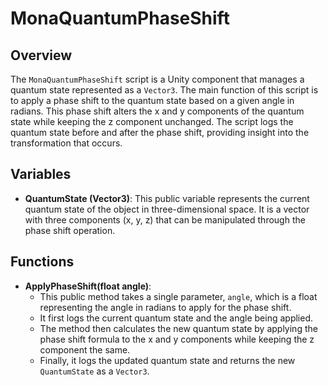 # MonaQuantumPhaseShift

## Overview
The `MonaQuantumPhaseShift` script is a Unity component that manages a quantum state represented as a `Vector3`. The main function of this script is to apply a phase shift to the quantum state based on a given angle in radians. This phase shift alters the x and y components of the quantum state while keeping the z component unchanged. The script logs the quantum state before and after the phase shift, providing insight into the transformation that occurs.

## Variables
- **QuantumState (Vector3)**: This public variable represents the current quantum state of the object in three-dimensional space. It is a vector with three components (x, y, z) that can be manipulated through the phase shift operation.

## Functions
- **ApplyPhaseShift(float angle)**: 
  - This public method takes a single parameter, `angle`, which is a float representing the angle in radians to apply for the phase shift. 
  - It first logs the current quantum state and the angle being applied.
  - The method then calculates the new quantum state by applying the phase shift formula to the x and y components while keeping the z component the same. 
  - Finally, it logs the updated quantum state and returns the new `QuantumState` as a `Vector3`.